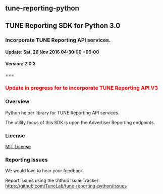<h2>tune-reporting-python</h2>
<h2>TUNE Reporting SDK for Python 3.0</h2>
<h3>Incorporate TUNE Reporting API services.</h3>
<h4>Update: Sat, 26 Nov 2016 04:30:00 +00:00</h4>
<h4>Version: 2.0.3</h4>
===

<h3 style="color:red;">Update in progress for to incorporate TUNE Reporting API V3</h3>

<!-- Overview -->

<a id="sdk_overview" name="sdk_overview"></a>
### Overview

Python helper library for TUNE Reporting API services.

The utility focus of this SDK is upon the Advertiser Reporting endpoints.

<!-- Licenses -->

<a id="sdk_license" name="sdk_license"></a>
### License

[MIT License](http://opensource.org/licenses/MIT)


<a id="sdk_issues" name="sdk_issues"></a>
### Reporting Issues

We would love to hear your feedback.

Report issues using the Github Issue Tracker: https://github.com/TuneLab/tune-reporting-python/issues

